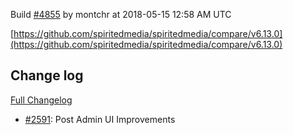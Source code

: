 Build [#4855](https://circleci.com/gh/spiritedmedia/spiritedmedia/4855) by montchr at 2018-05-15 12:58 AM UTC

[https://github.com/spiritedmedia/spiritedmedia/compare/v6.13.0](https://github.com/spiritedmedia/spiritedmedia/compare/v6.13.0)
## Change log
[Full Changelog](git@github.com:spiritedmedia/spiritedmedia.git/compare/v6.12.12...v6.13.0)

 - [#2591](git@github.com:spiritedmedia/spiritedmedia.git/pull/2591): Post Admin UI Improvements
